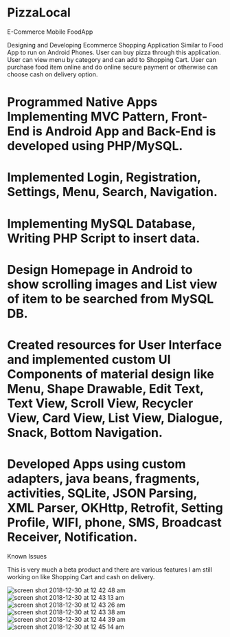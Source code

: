 # PizzaLocal
E-Commerce Mobile FoodApp

Designing and Developing Ecommerce Shopping Application Similar to Food App to run on Android Phones. User can buy pizza through this application. User can view menu by category and can add to Shopping Cart. User can purchase food item online and do online secure payment or otherwise can choose cash on delivery option.


# Programmed Native Apps Implementing MVC Pattern, Front-End is Android App and Back-End is developed using PHP/MySQL.
# Implemented Login, Registration, Settings, Menu, Search, Navigation.
# Implementing MySQL Database, Writing PHP Script to insert data.
# Design Homepage in Android to show scrolling images and List view of item to be searched from MySQL DB.
# Created resources for User Interface and implemented custom UI Components of material design like Menu, Shape Drawable, Edit Text, Text View, Scroll View, Recycler View, Card View, List View, Dialogue, Snack, Bottom Navigation.
# Developed Apps using custom adapters, java beans, fragments, activities, SQLite, JSON Parsing, XML Parser, OKHttp, Retrofit, Setting Profile, WIFI, phone, SMS, Broadcast Receiver, Notification. 


Known Issues

This is very much a beta product and there are various features I am still working on like Shopping Cart and cash on delivery.

![screen shot 2018-12-30 at 12 42 48 am](https://user-images.githubusercontent.com/12076196/50545653-60b22680-0bcd-11e9-9232-203fcabd0ad3.png)
![screen shot 2018-12-30 at 12 43 13 am](https://user-images.githubusercontent.com/12076196/50545654-627bea00-0bcd-11e9-95ba-294aa477653b.png)
![screen shot 2018-12-30 at 12 43 26 am](https://user-images.githubusercontent.com/12076196/50545655-6445ad80-0bcd-11e9-8d4b-3660f8823955.png)
![screen shot 2018-12-30 at 12 43 38 am](https://user-images.githubusercontent.com/12076196/50545656-67409e00-0bcd-11e9-8edd-9cf04f35f51b.png)
![screen shot 2018-12-30 at 12 44 39 am](https://user-images.githubusercontent.com/12076196/50545657-6b6cbb80-0bcd-11e9-95b7-6f0526b6d626.png)
![screen shot 2018-12-30 at 12 45 14 am](https://user-images.githubusercontent.com/12076196/50545658-6c9de880-0bcd-11e9-8bb6-6d03799b7603.png)
